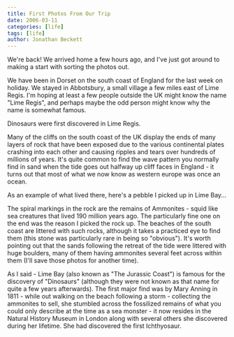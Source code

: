 ```yaml
---
title: First Photos From Our Trip
date: 2006-03-11
categories: [life]
tags: [life]
author: Jonathan Beckett
---
```


We're back! We arrived home a few hours ago, and I've just got around to making a start with sorting the photos out.

We have been in Dorset on the south coast of England for the last week on holiday. We stayed in Abbotsbury, a small village a few miles east of Lime Regis. I'm hoping at least a few people outside the UK might know the name "Lime Regis", and perhaps maybe the odd person might know why the name is somewhat famous.

Dinosaurs were first discovered in Lime Regis.

Many of the cliffs on the south coast of the UK display the ends of many layers of rock that have been exposed due to the various continental plates crashing into each other and causing ripples and tears over hundreds of millions of years. It's quite common to find the wave pattern you normally find in sand when the tide goes out halfway up cliff faces in England - it turns out that most of what we now know as western europe was once an ocean.

As an example of what lived there, here's a pebble I picked up in Lime Bay...

The spiral markings in the rock are the remains of Ammonites - squid like sea creatures that lived 190 million years ago. The particularly fine one on the end was the reason I picked the rock up. The beaches of the south coast are littered with such rocks, although it takes a practiced eye to find them (this stone was particularly rare in being so "obvious"). It's worth pointing out that the sands following the retreat of the tide were littered with huge boulders, many of them having ammonites several feet across within them (I'll save those photos for another time).

As I said - Lime Bay (also known as "The Jurassic Coast") is famous for the discovery of "Dinosaurs" (although they were not known as that name for quite a few years afterwards). The first major find was by Mary Anning in 1811 - while out walking on the beach following a storm - collecting the ammonites to sell, she stumbled across the fossilized remains of what you could only describe at the time as a sea monster - it now resides in the Natural History Museum in London along with several others she discovered during her lifetime. She had discovered the first Ichthyosaur.
